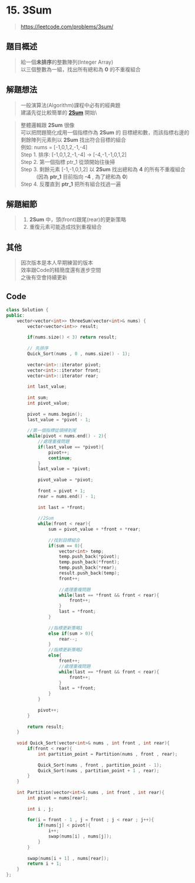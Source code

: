 # 15. 3Sum
>https://leetcode.com/problems/3sum/

## 題目概述
>給一個**未排序**的整數陣列(Integer Array)\
>以三個整數為一組，找出所有總和為 **0** 的不重複組合

## 解題想法
>一般演算法(Algorithm)課程中必有的經典題\
>建議先從比較簡單的 [**2Sum**](https://github.com/VoltaireYoung/My-LeetCode-Practice/blob/main/Algorithm/1.%20Two%20Sum.md) 開始\

>整體邏輯跟 **2Sum** 很像\
>可以把問題簡化成用一個指標作為 **2Sum** 的 目標總和數，而該指標右邊的剩餘陣列元素則以 **2Sum** 找出符合目標的組合\
>例如: nums = [-1,0,1,2,-1,-4]\
>Step 1. 排序: [-1,0,1,2,-1,-4] -> [-4,-1,-1,0,1,2]\
>Step 2. 第一個指標 ptr_1 從頭開始往後掃\
>Step 3. 剩餘元素 [-1,-1,0,1,2] 以 **2Sum** 找出總和為 **4** 的所有不重複組合\
> 　　　(因為 **ptr_1** 目前指向 **-4** , 為了總和為 **0**)\
>Step 4. 反覆直到 **ptr_1** 把所有組合找過一遍

## 解題細節
>1. **2Sum** 中，頭(front)跟尾(rear)的更新策略
>2. 重復元素可能造成找到重複組合

## 其他
>因次版本是本人早期練習的版本\
>效率跟Code的精簡度還有進步空間\
>之後有空會持續更新

## Code
```C++
class Solution {
public:
    vector<vector<int>> threeSum(vector<int>& nums) {
        vector<vector<int>> result;
        
        if(nums.size() < 3) return result;
        
        // 先排序
        Quick_Sort(nums , 0 , nums.size() - 1);
        
        vector<int>::iterator pivot;
        vector<int>::iterator front;
        vector<int>::iterator rear;
        
        int last_value;
        
        int sum;
        int pivot_value;
        
        pivot = nums.begin();
        last_value = *pivot - 1;
        
        //第一個指標從頭掃到尾
        while(pivot < nums.end() - 2){
            //處理重複問題
            if(last_value == *pivot){
                pivot++;
                continue;
            }
            last_value = *pivot;
            
            pivot_value = *pivot;
            
            front = pivot + 1;
            rear = nums.end() - 1;
            
            int last = *front;
            
            //2Sum
            while(front < rear){        
                sum = pivot_value + *front + *rear;
                
                //找到目標組合
                if(sum == 0){
                    vector<int> temp;
                    temp.push_back(*pivot);
                    temp.push_back(*front);
                    temp.push_back(*rear);
                    result.push_back(temp);                  
                    front++;
                    
                    //處理重複問題
                    while(last == *front && front < rear){
                        front++;
                    }
                    last = *front;
                }
                
                //指標更新策略1
                else if(sum > 0){
                    rear--;
                }
                //指標更新策略2
                else{
                    front++;
                    //處理重複問題
                    while(last == *front && front < rear){
                        front++;
                    }
                    last = *front;
                }
            }
            
            pivot++;
        }
        
        return result;
    }
    
    void Quick_Sort(vector<int>& nums , int front , int rear){
        if(front < rear){
            int partition_point = Partition(nums , front , rear);
            
            Quick_Sort(nums , front , partition_point - 1);
            Quick_Sort(nums , partition_point + 1 , rear);
        }
    }
    
    int Partition(vector<int>& nums , int front , int rear){
        int pivot = nums[rear];
        
        int i , j;
        
        for(i = front - 1 , j = front ; j < rear ; j++){
            if(nums[j] < pivot){
                i++;
                swap(nums[i] , nums[j]);
            }
        }
        
        swap(nums[i + 1] , nums[rear]);
        return i + 1;
    }
};
```
